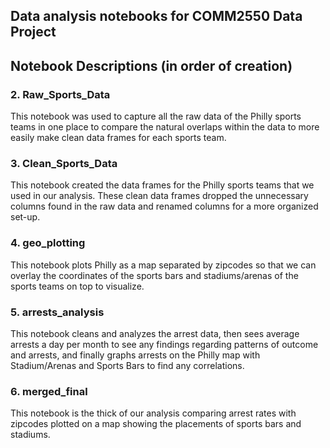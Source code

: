 ## Data analysis notebooks for COMM2550 Data Project
## Notebook Descriptions (in order of creation)

### 2. Raw_Sports_Data
This notebook was used to capture all the raw data of the Philly sports teams in one place to compare the natural overlaps within the data to more easily make clean data frames for each sports team.

### 3. Clean_Sports_Data
This notebook created the data frames for the Philly sports teams that we used in our analysis. These clean data frames dropped the unnecessary columns found in the raw data and renamed columns for a more organized set-up.

### 4. geo_plotting 
This notebook plots Philly as a map separated by zipcodes so that we can overlay the coordinates of the sports bars and stadiums/arenas of the sports teams on top to visualize.

### 5. arrests_analysis 
This notebook cleans and analyzes the arrest data, then sees average arrests a day per month to see any findings regarding patterns of outcome and arrests, and finally graphs arrests on the Philly map with Stadium/Arenas and Sports Bars to find any correlations.

### 6. merged_final 
This notebook is the thick of our analysis comparing arrest rates with zipcodes plotted on a map showing the placements of sports bars and stadiums.
